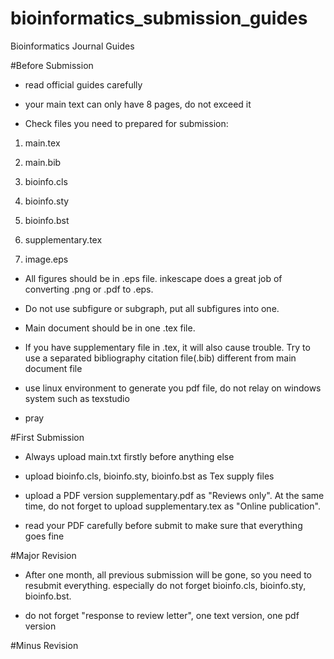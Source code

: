 # bioinformatics_submission_guides
Bioinformatics Journal Guides

#Before Submission

- read official guides carefully

- your main text can only have 8 pages, do not exceed it

- Check files you need to prepared for submission:

1. main.tex

2. main.bib

3. bioinfo.cls

4. bioinfo.sty

5. bioinfo.bst

6. supplementary.tex

7. image.eps

- All figures should be in .eps file. inkescape does a great job of converting .png or .pdf to .eps.

- Do not use subfigure or subgraph, put all subfigures into one.

- Main document should be in one .tex file.

- If you have supplementary file in .tex, it will also cause trouble. Try to use a separated bibliography citation file(.bib) different from main document file

- use linux environment to generate you pdf file, do not relay on windows system such as texstudio

- pray 

#First Submission

- Always upload main.txt firstly before anything else

- upload bioinfo.cls, bioinfo.sty, bioinfo.bst as Tex supply files

- upload a PDF version supplementary.pdf as "Reviews only". At the same time, do not forget to upload supplementary.tex as "Online publication".

- read your PDF carefully before submit to make sure that everything goes fine

#Major Revision

- After one month, all previous submission will be gone, so you need to resubmit everything. especially do not forget bioinfo.cls, bioinfo.sty, bioinfo.bst.

- do not forget "response to review letter", one text version, one pdf version

#Minus Revision
